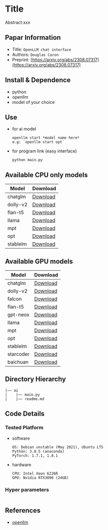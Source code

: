 Title
===
Abstract:xxx
## Papar Information
- Title:  `OpenLLM chat interface`
- Authors:  `Douglas Caron`
- Preprint: [https://arxiv.org/abs/2308.07317](https://arxiv.org/abs/2308.07317)

## Install & Dependence
- python
- openllm
- model of your choice

<!-- ## Dataset Preparation
| Dataset | Download |
| ---     | ---   |
| dataset-A | [download]() |
| dataset-B | [download]() |
| dataset-C | [download]() | -->

## Use
- for ai model
  ```
  openllm start *model name here*
  e.g: `openllm start opt`
  ```
- for program link (easy interface)
  ```
  python main.py
  ```

## Available CPU only models
| Model | Download |
| ---     | ---   |
| chatglm | [Download]() |
| dolly-v2 | [Download]() |
| flan-t5 | [Download]() |
| llama | [Download]() |
| mpt | [Download]() |
| opt | [Download]() |
| stablelm | [Download]() |

## Available GPU models
| Model | Download |
| --- | --- |
| chatglm | [Download]() |
| dolly-v2 | [Download]() |
| falcon | [Download]() |
| flan-t5 | [Download]() |
| gpt-neox | [Download]() |
| llama | [Download]() |
| mpt | [Download]() |
| opt | [Download]() |
| stablelm | [Download]() |
| starcoder | [Download]() |
| baichuan | [Download]() |

## Directory Hierarchy
```
|—— ai
|    |—— main.py
|    |—— readme.md
```
## Code Details
### Tested Platform
- software
  ```
  OS: Debian unstable (May 2021), Ubuntu LTS
  Python: 3.8.5 (anaconda)
  PyTorch: 1.7.1, 1.8.1
  ```
- hardware
  ```
  CPU: Intel Xeon 6226R
  GPU: Nvidia RTX3090 (24GB)
  ```
### Hyper parameters
```
```
## References
- [openllm](https://github.com/bentoml/OpenLLM)
  